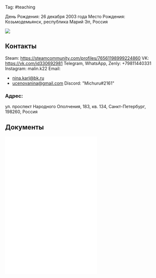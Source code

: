 Tag: #teaching

День Рождения: 26 декабря 2003 года
Место Рождения: Козьмодемьянск, республика Марий Эл, Россия

<img src="https://sun9-5.userapi.com/impf/c847220/v847220979/602f/AMw1hCfzeX8.jpg?size=450x600&quality=96&sign=01a793e828b8250f8d12624d79081c6f&type=album"/>

## Контакты
Steam: https://steamcommunity.com/profiles/76561198999224860
VK: https://vk.com/id330692981
Telegram, WhatsApp, Zenly: +79811440331
Instagram: malin.k22
Email:
- nina.karl@bk.ru
- ucenovanina@gmail.com
Discord: "Miсhuru#2161"

### Адрес:
ул. проспект Народного Ополчения, 183, кв. 134, Санкт-Петербург, 198260, Россия

## Документы
![](birthCertNU.pdf)
![](idNU.pdf)
![](marriageGKNU.pdf)